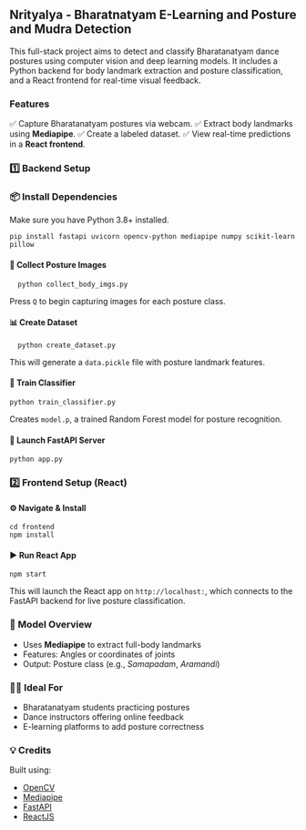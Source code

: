 ## Nrityalya - Bharatnatyam E-Learning and Posture and Mudra Detection

This full-stack project aims to detect and classify Bharatanatyam dance postures using computer vision and deep learning models. It includes a Python backend for body landmark extraction and posture classification, and a React frontend for real-time visual feedback.

### Features

✅ Capture Bharatanatyam postures via webcam.
✅ Extract body landmarks using **Mediapipe**.
✅ Create a labeled dataset.
✅ View real-time predictions in a **React frontend**.

### 1️⃣ Backend Setup
### 📦 Install Dependencies
Make sure you have Python 3.8+ installed.
```
pip install fastapi uvicorn opencv-python mediapipe numpy scikit-learn pillow
```

#### 📸 Collect Posture Images
```
  python collect_body_imgs.py  
```
Press `Q` to begin capturing images for each posture class.

#### 📊 Create Dataset
```
  python create_dataset.py  
```
This will generate a `data.pickle` file with posture landmark features.

#### 🧠 Train Classifier
```
python train_classifier.py
```
Creates `model.p`, a trained Random Forest model for posture recognition.

#### 🚀 Launch FastAPI Server
```
python app.py
```

### 2️⃣ Frontend Setup (React)

#### ⚙️ Navigate & Install
```
cd frontend
npm install
```

#### ▶️ Run React App
```
npm start
```
This will launch the React app on `http://localhost:`, which connects to the FastAPI backend for live posture classification.

### 🔬 Model Overview

* Uses **Mediapipe** to extract full-body landmarks
* Features: Angles or coordinates of joints
* Output: Posture class (e.g., *Samapadam*, *Aramandi*)

### 🧑‍🎓 Ideal For

* Bharatanatyam students practicing postures
* Dance instructors offering online feedback
* E-learning platforms to add posture correctness


### 💡 Credits
Built using:
* [OpenCV](https://opencv.org/)
* [Mediapipe](https://google.github.io/mediapipe/)
* [FastAPI](https://fastapi.tiangolo.com/)
* [ReactJS](https://reactjs.org/)

